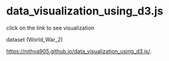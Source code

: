# data_visualization_using_d3.js

click on the link to see visualization 

dataset (World_War_2)

https://nithya905.github.io/data_visualization_using_d3.js/.
